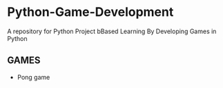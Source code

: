 # Python-Game-Development

A repository for Python Project bBased Learning By Developing Games in Python

## GAMES

- Pong game
